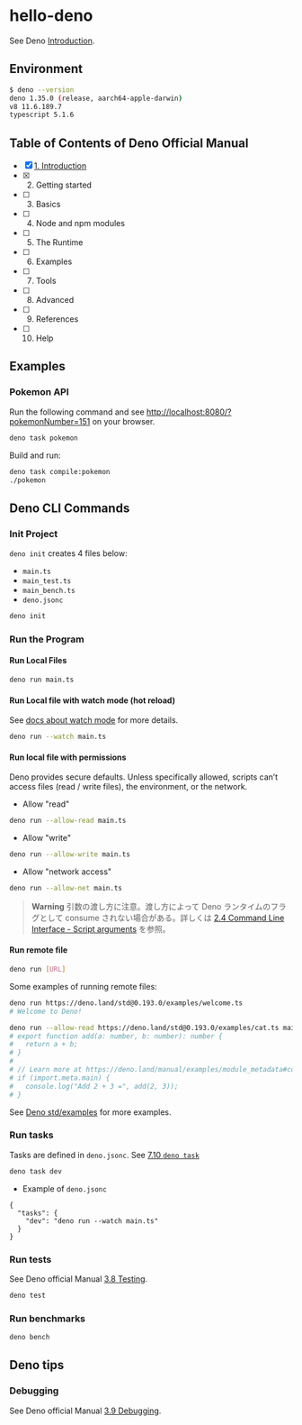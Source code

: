 # hello-deno

See Deno [Introduction](https://deno.land/manual@v1.35.0/introduction).

## Environment

```sh
$ deno --version
deno 1.35.0 (release, aarch64-apple-darwin)
v8 11.6.189.7
typescript 5.1.6
```

## Table of Contents of Deno Official Manual

- [x] [1. Introduction](https://deno.land/manual@v1.35.0/introduction)
- [x] 2. Getting started
- [ ] 3. Basics
- [ ] 4. Node and npm modules
- [ ] 5. The Runtime
- [ ] 6. Examples
- [ ] 7. Tools
- [ ] 8. Advanced
- [ ] 9. References
- [ ] 10. Help

## Examples

### Pokemon API

Run the following command and see [http://localhost:8080/?pokemonNumber=151](http://localhost:8080/?pokemonNumber=151) on your browser.

```sh
deno task pokemon
```

Build and run:

```sh
deno task compile:pokemon
./pokemon
```

## Deno CLI Commands

### Init Project

`deno init` creates 4 files below:

- `main.ts`
- `main_test.ts`
- `main_bench.ts`
- `deno.jsonc`

```bash
deno init
```

### Run the Program

#### Run Local Files

```sh
deno run main.ts
```

#### Run Local file with watch mode (hot reload)

See [docs about watch mode](https://deno.land/manual@v1.35.0/getting_started/command_line_interface#watch-mode) for more details.

```sh
deno run --watch main.ts
```

#### Run local file with permissions

Deno provides secure defaults. Unless specifically allowed, scripts can’t access files (read / write files), the environment, or the network.

- Allow "read"

```sh
deno run --allow-read main.ts
```

- Allow "write"

```sh
deno run --allow-write main.ts
```

- Allow "network access"

```sh
deno run --allow-net main.ts
```

> **Warning**
> 引数の渡し方に注意。渡し方によって Deno ランタイムのフラグとして consume されない場合がある。詳しくは [2.4 Command Line Interface - Script arguments](https://deno.land/manual@v1.35.0/getting_started/command_line_interface#script-arguments) を参照。

#### Run remote file

```sh
deno run [URL]
```

Some examples of running remote files:

```sh
deno run https://deno.land/std@0.193.0/examples/welcome.ts
# Welcome to Deno!
```

```sh
deno run --allow-read https://deno.land/std@0.193.0/examples/cat.ts main.ts
# export function add(a: number, b: number): number {
#   return a + b;
# }
#
# // Learn more at https://deno.land/manual/examples/module_metadata#concepts
# if (import.meta.main) {
#   console.log("Add 2 + 3 =", add(2, 3));
# }
```

See [Deno std/examples](https://deno.land/std@0.193.0/examples) for more examples.

### Run tasks

Tasks are defined in `deno.jsonc`. See [7.10 `deno task`](https://deno.land/manual@v1.35.0/tools/task_runner)

```sh
deno task dev
```

- Example of `deno.jsonc`

```jsonc
{
  "tasks": {
    "dev": "deno run --watch main.ts"
  }
}
```

### Run tests

See Deno official Manual [3.8 Testing](https://deno.land/manual@v1.35.0/basics/testing).

```sh
deno test
```

### Run benchmarks

```sh
deno bench
```

## Deno tips

### Debugging

See Deno official Manual [3.9 Debugging](https://deno.land/manual@v1.35.0/basics/debugging_your_code).
